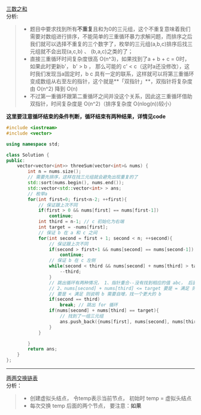 [三数之和](https://leetcode-cn.com/problems/3sum/)    
分析:
> * 题目中要求找到所有**不重复**且和为0的三元组，这个不重复意味着我们需要对数组进行排序，不能简单的三重循环暴力求解问题，而排序之后我们就可以选择不重复的三个数字了，枚举的三元组(a,b,c)排序后找三元组就不会出现(a,c,b) 、 (b,a,c)之类的了；   
> * 直接三重循环时间复杂度很高 O(n^3)，如果找到了a + b + c = 0时， 如果此时更新b'， b' > b ， 那么可能的 c'  < c（这时a还没修改），这时我们发现当a固定时，b c 具有一定的联系，这样就可以将第三重循环变成数组从右至左的指针，这个就是**「双指针」**，双指针将复杂度由 O(n^2) 降到 O(n)    
> * 不过第一重循环跟第二重循环之间并没这个关系，因此这三重循环借助双指针，时间复杂度是 O(n^2)（排序复杂度 O(nlog(n))较小）   
     
**这里要注意循环结束的条件判断，循环结束有两种结果，详情见code**    
```C++
#include <iostream>
#include <vector>

using namespace std;

class Solution {
public:
    vector<vector<int>> threeSum(vector<int>& nums) {
        int n = nums.size();
        // 需要先排序，这样在找三元组就会避免出现重复的了
        std::sort(nums.begin(), nums.end());
        std::vector<std::vector<int> > ans;
        // 枚举a
        for(int first=0; first<n-2; ++first){
            // 保证跟上次不同
            if(first > 0 && nums[first] == nums[first-1])
                continue; 
            int third = n-1; // c 初始化为右端
            int target = -nums[first];
            // 保证 b 在 a 和 c 之间
            for(int second = first + 1; second < n; ++second){
                // 保证跟上次不同
                if(second > first+1 && nums[second] == nums[second-1])
                    continue;
                // 保证 b 在 c 左侧
                while(second < third && nums[second] + nums[third] > target){
                    --third;
                }
                // 跳出循环有两种情况， 1、指针重合--没有找到相应的值 abc， 后面 b 再自增也找不到合适的， 
                // 2、nums[second] + nums[third] <= target 要是 = 满足 则说明找到一对三元组
                // 要是 < 满足 则说明 b 需要自增，找一个更大的 b
                if(second == third)
                    break; // 跳出 for 循环
                if(nums[second] + nums[third] == target){
                    // 找到了一组三元组
                    ans.push_back({nums[first], nums[second], nums[third]});
                }
            }

        }
        return ans;
    }
};
```

---   
[两两交换链表](https://leetcode-cn.com/problems/swap-nodes-in-pairs/)    
分析：    
> * 创建虚拟头结点， 令temp表示当前节点， 初始时 temp = 虚拟头结点
> * 每次交换 temp 后面的两个节点， 要注意：**如果**
      
